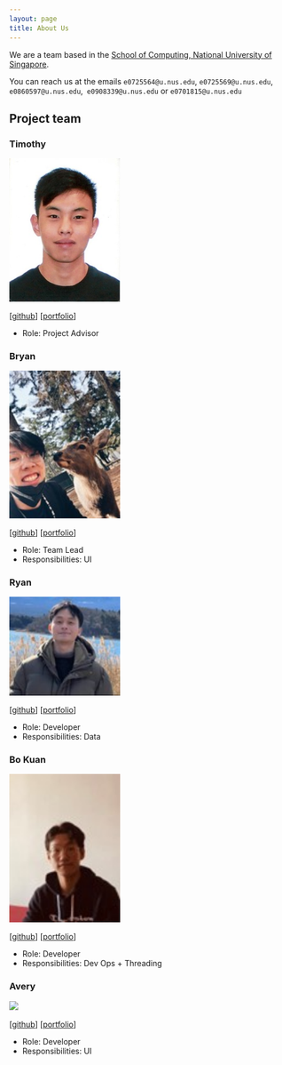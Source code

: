 ```yaml
---
layout: page
title: About Us
---
```


We are a team based in the [School of Computing, National University of Singapore](http://www.comp.nus.edu.sg).

You can reach us at the emails `e0725564@u.nus.edu`, `e0725569@u.nus.edu`, `e0860597@u.nus.edu`,` e0908339@u.nus.edu` or `e0701815@u.nus.edu`

## Project team

### Timothy

<img src="images/timothy.png" width="200px">

[[github](https://github.com/TimothyLawSongEn)]
[[portfolio](team/timothy.md)]

* Role: Project Advisor

### Bryan

<img src="images/bryan.png" width="200px">

[[github](http://github.com/bryanongjx)]
[[portfolio](team/bryan.md)]

* Role: Team Lead
* Responsibilities: UI

### Ryan

<img src="images/ryan.png" width="200px">

[[github](http://github.com/ryanchua00)] [[portfolio](team/ryan.md)]

* Role: Developer
* Responsibilities: Data

### Bo Kuan

<img src="images/bokuan.png" width="200px">

[[github](http://github.com/bokuanT)]
[[portfolio](team/bokuan.md)]

* Role: Developer
* Responsibilities: Dev Ops + Threading

### Avery

<img src="images/johndoe.png" width="200px">

[[github](http://github.com/Diamondroxxx)]
[[portfolio](team/avery.md)]

* Role: Developer
* Responsibilities: UI
